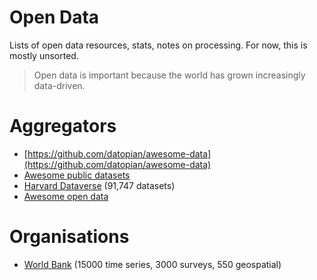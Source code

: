 # Open Data

Lists of open data resources, stats, notes on processing. For now, this is mostly unsorted.

> Open data is important because the world has grown increasingly data-driven.

# Aggregators

* [https://github.com/datopian/awesome-data](https://github.com/datopian/awesome-data)
* [Awesome public datasets](https://github.com/awesomedata/awesome-public-datasets)
* [Harvard Dataverse](https://dataverse.harvard.edu/) (91,747 datasets)
* [Awesome open data](https://github.com/DigitalCommonsLab/awesome-opendata)

# Organisations

* [World Bank](https://data.worldbank.org/) (15000 time series, 3000 surveys, 550 geospatial)
